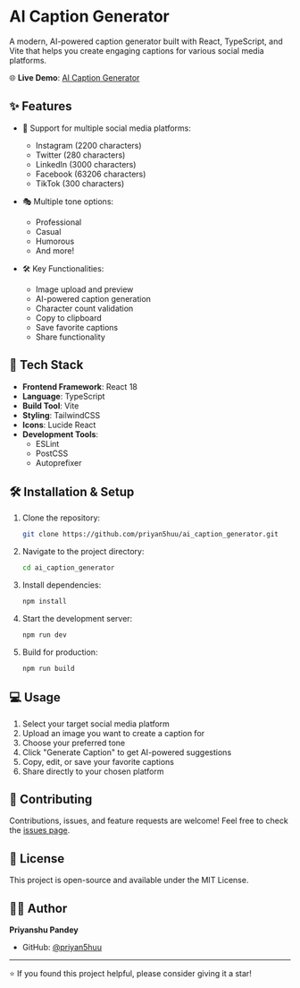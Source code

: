 # AI Caption Generator

A modern, AI-powered caption generator built with React, TypeScript, and Vite that helps you create engaging captions for various social media platforms.

🌐 **Live Demo**: [AI Caption Generator](https://ai-caption-generator-mu.vercel.app/)

## ✨ Features

- 📱 Support for multiple social media platforms:
  - Instagram (2200 characters)
  - Twitter (280 characters)
  - LinkedIn (3000 characters)
  - Facebook (63206 characters)
  - TikTok (300 characters)

- 🎭 Multiple tone options:
  - Professional
  - Casual
  - Humorous
  - And more!

- 🛠️ Key Functionalities:
  - Image upload and preview
  - AI-powered caption generation
  - Character count validation
  - Copy to clipboard
  - Save favorite captions
  - Share functionality

## 🚀 Tech Stack

- **Frontend Framework**: React 18
- **Language**: TypeScript
- **Build Tool**: Vite
- **Styling**: TailwindCSS
- **Icons**: Lucide React
- **Development Tools**:
  - ESLint
  - PostCSS
  - Autoprefixer

## 🛠️ Installation & Setup

1. Clone the repository:
   ```bash
   git clone https://github.com/priyan5huu/ai_caption_generator.git
   ```

2. Navigate to the project directory:
   ```bash
   cd ai_caption_generator
   ```

3. Install dependencies:
   ```bash
   npm install
   ```

4. Start the development server:
   ```bash
   npm run dev
   ```

5. Build for production:
   ```bash
   npm run build
   ```

## 💻 Usage

1. Select your target social media platform
2. Upload an image you want to create a caption for
3. Choose your preferred tone
4. Click "Generate Caption" to get AI-powered suggestions
5. Copy, edit, or save your favorite captions
6. Share directly to your chosen platform

## 🤝 Contributing

Contributions, issues, and feature requests are welcome! Feel free to check the [issues page](https://github.com/priyan5huu/ai_caption_generator/issues).

## 📝 License

This project is open-source and available under the MIT License.

## 👨‍💻 Author

**Priyanshu Pandey**
- GitHub: [@priyan5huu](https://github.com/priyan5huu)

---

⭐️ If you found this project helpful, please consider giving it a star!